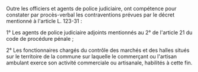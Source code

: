 Outre les officiers et agents de police judiciaire, ont compétence pour constater par procès-verbal les contraventions prévues par le décret mentionné à l'article L. 123-31 :

1° Les agents de police judiciaire adjoints mentionnés au 2° de l'article 21 du code de procédure pénale ;

2° Les fonctionnaires chargés du contrôle des marchés et des halles situés sur le territoire de la commune sur laquelle le commerçant ou l'artisan ambulant exerce son activité commerciale ou artisanale, habilités à cette fin.
